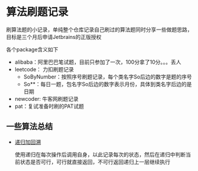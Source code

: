# 算法刷题记录

刷算法题的小记录，单纯整个仓库记录自己刷过的算法题同时分享一些做题思路，目标是三个月后申请Jetbrains的正版授权

各个package含义如下
+ alibaba：阿里巴巴笔试题，目前只参加了一次，100分拿了10分。。。丢人
+ leetcode： 力扣刷题记录
  - SoByNumber：按照序号刷题记录，每个类名字So后边的数字是题的序号
  - So**：每日一题，包名字So后边的数字表示月份，具体到类名字后边的是日期
+ newcoder: 牛客网刷题记录
+ pat：复试准备时刷的PAT试题

## 一些算法总结
- [递归加回溯](./src/leetcode/So05/So0508.java)
  
  使用递归在每次操作后调用自身，以此记录每次的状态，然后在递归中判断当前状态是否可行，可行就直接返回，不可行返回递归上一层继续执行

